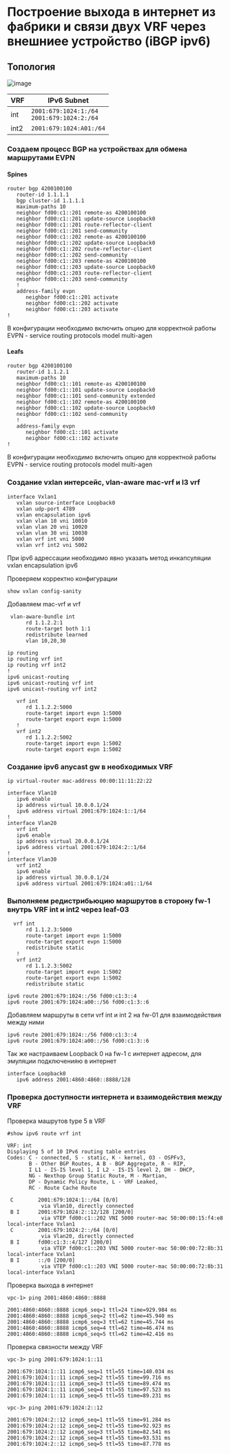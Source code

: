 # Построение выхода в интернет из фабрики и связи двух VRF через внешниее устройство (iBGP ipv6)

## Топология 

![image](https://github.com/user-attachments/assets/db373b73-f9a6-4f01-b6da-3e1ee219d08d)


| **VRF**       | **IPv6 Subnet**           | 
|---------------------|-------------------------|
| int  | `2001:679:1024:1:/64` <br> `2001:679:1024:2:/64`                  | 
| int2  | `2001:679:1024:A01:/64`                  | 


### Создаем процесс BGP на устройствах для обмена маршрутами EVPN 

#### Spines

```
router bgp 4200100100
   router-id 1.1.1.1
   bgp cluster-id 1.1.1.1
   maximum-paths 10
   neighbor fd00:c1::201 remote-as 4200100100
   neighbor fd00:c1::201 update-source Loopback0
   neighbor fd00:c1::201 route-reflector-client
   neighbor fd00:c1::201 send-community
   neighbor fd00:c1::202 remote-as 4200100100
   neighbor fd00:c1::202 update-source Loopback0
   neighbor fd00:c1::202 route-reflector-client
   neighbor fd00:c1::202 send-community
   neighbor fd00:c1::203 remote-as 4200100100
   neighbor fd00:c1::203 update-source Loopback0
   neighbor fd00:c1::203 route-reflector-client
   neighbor fd00:c1::203 send-community
   !
   address-family evpn
      neighbor fd00:c1::201 activate
      neighbor fd00:c1::202 activate
      neighbor fd00:c1::203 activate
!
```

В конфигурации необходимо включить опцию для корректной работы EVPN - service routing protocols model multi-agen

#### Leafs

```
router bgp 4200100100
   router-id 1.1.2.1
   maximum-paths 10
   neighbor fd00:c1::101 remote-as 4200100100
   neighbor fd00:c1::101 update-source Loopback0
   neighbor fd00:c1::101 send-community extended
   neighbor fd00:c1::102 remote-as 4200100100
   neighbor fd00:c1::102 update-source Loopback0
   neighbor fd00:c1::102 send-community
   !
   address-family evpn
      neighbor fd00:c1::101 activate
      neighbor fd00:c1::102 activate
!
```

В конфигурации необходимо включить опцию для корректной работы EVPN - service routing protocols model multi-agen

### Создание vxlan интерсейс, vlan-aware mac-vrf и l3 vrf

```
interface Vxlan1
   vxlan source-interface Loopback0
   vxlan udp-port 4789
   vxlan encapsulation ipv6
   vxlan vlan 10 vni 10010
   vxlan vlan 20 vni 10020
   vxlan vlan 30 vni 10030
   vxlan vrf int vni 5000
   vxlan vrf int2 vni 5002
```

При ipv6 адрессации необходимо явно указать метод инкапсуляции vxlan encapsulation ipv6

Проверяем корректно конфигурации

```
show vxlan config-sanity
```

Добавляем mac-vrf и vrf

```
 vlan-aware-bundle int
      rd 1.1.2.2:1
      route-target both 1:1
      redistribute learned
      vlan 10,20,30

ip routing
ip routing vrf int
ip routing vrf int2
!
ipv6 unicast-routing
ipv6 unicast-routing vrf int
ipv6 unicast-routing vrf int2

   vrf int
      rd 1.1.2.2:5000
      route-target import evpn 1:5000
      route-target export evpn 1:5000
   !
   vrf int2
      rd 1.1.2.2:5002
      route-target import evpn 1:5002
      route-target export evpn 1:5002

```

### Создание ipv6 anycast gw в необходимых VRF

```
ip virtual-router mac-address 00:00:11:11:22:22

interface Vlan10
   ipv6 enable
   ip address virtual 10.0.0.1/24
   ipv6 address virtual 2001:679:1024:1::1/64
!
interface Vlan20
   vrf int
   ipv6 enable
   ip address virtual 20.0.0.1/24
   ipv6 address virtual 2001:679:1024:2::1/64
!
interface Vlan30
   vrf int2
   ipv6 enable
   ip address virtual 30.0.0.1/24
   ipv6 address virtual 2001:679:1024:a01::1/64

```

### Выполняем редистрибьюцию маршрутов в сторону fw-1 внутрь VRF int и int2 через leaf-03

```
  vrf int
      rd 1.1.2.3:5000
      route-target import evpn 1:5000
      route-target export evpn 1:5000
      redistribute static
   !
   vrf int2
      rd 1.1.2.3:5002
      route-target import evpn 1:5002
      route-target export evpn 1:5002
      redistribute static

ipv6 route 2001:679:1024::/56 fd00:c1:3::4
ipv6 route 2001:679:1024:a00::/56 fd00:c1:3::6
```

Добавляем маршруты в сети vrf int и int 2 на fw-01 для взаимодействия между ними

```
ipv6 route 2001:679:1024::/56 fd00:c1:3::4
ipv6 route 2001:679:1024:a00::/56 fd00:c1:3::6
```

Так же настраиваем Loopback 0 на fw-1 с интернет адресом, для эмуляции подключенияю в интернет

```
interface Loopback0
   ipv6 address 2001:4860:4860::8888/128
```


### Проверка доступности интернета и взаимодействия между VRF

Проверка машрутов type 5 в VRF

```
#show ipv6 route vrf int

VRF: int
Displaying 5 of 10 IPv6 routing table entries
Codes: C - connected, S - static, K - kernel, O3 - OSPFv3,
       B - Other BGP Routes, A B - BGP Aggregate, R - RIP,
       I L1 - IS-IS level 1, I L2 - IS-IS level 2, DH - DHCP,
       NG - Nexthop Group Static Route, M - Martian,
       DP - Dynamic Policy Route, L - VRF Leaked,
       RC - Route Cache Route

 C        2001:679:1024:1::/64 [0/0]
           via Vlan10, directly connected
 B I      2001:679:1024:2::12/128 [200/0]
           via VTEP fd00:c1::202 VNI 5000 router-mac 50:00:00:15:f4:e8 local-interface Vxlan1
 C        2001:679:1024:2::/64 [0/0]
           via Vlan20, directly connected
 B I      fd00:c1:3::4/127 [200/0]
           via VTEP fd00:c1::203 VNI 5000 router-mac 50:00:00:72:8b:31 local-interface Vxlan1
 B I      ::/0 [200/0]
           via VTEP fd00:c1::203 VNI 5000 router-mac 50:00:00:72:8b:31 local-interface Vxlan1
```

Проверка выхода в интернет

```
vpc-1> ping 2001:4860:4860::8888

2001:4860:4860::8888 icmp6_seq=1 ttl=24 time=929.984 ms
2001:4860:4860::8888 icmp6_seq=2 ttl=62 time=45.940 ms
2001:4860:4860::8888 icmp6_seq=3 ttl=62 time=45.744 ms
2001:4860:4860::8888 icmp6_seq=4 ttl=62 time=46.474 ms
2001:4860:4860::8888 icmp6_seq=5 ttl=62 time=42.416 ms

```

Проверка связности между VRF


```
vpc-3> ping 2001:679:1024:1::11

2001:679:1024:1::11 icmp6_seq=1 ttl=55 time=140.034 ms
2001:679:1024:1::11 icmp6_seq=2 ttl=55 time=99.716 ms
2001:679:1024:1::11 icmp6_seq=3 ttl=55 time=89.474 ms
2001:679:1024:1::11 icmp6_seq=4 ttl=55 time=97.523 ms
2001:679:1024:1::11 icmp6_seq=5 ttl=55 time=89.231 ms

vpc-3> ping 2001:679:1024:2::12

2001:679:1024:2::12 icmp6_seq=1 ttl=55 time=91.284 ms
2001:679:1024:2::12 icmp6_seq=2 ttl=55 time=92.923 ms
2001:679:1024:2::12 icmp6_seq=3 ttl=55 time=82.541 ms
2001:679:1024:2::12 icmp6_seq=4 ttl=55 time=93.531 ms
2001:679:1024:2::12 icmp6_seq=5 ttl=55 time=87.778 ms
```







